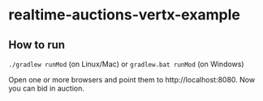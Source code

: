 # realtime-auctions-vertx-example

## How to run

`./gradlew runMod` (on Linux/Mac) or `gradlew.bat runMod` (on Windows)

Open one or more browsers and point them to http://localhost:8080. Now you can bid in auction.
